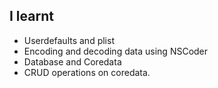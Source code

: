## I learnt

* Userdefaults and plist
* Encoding and decoding data using NSCoder
* Database and Coredata
* CRUD operations on coredata.

